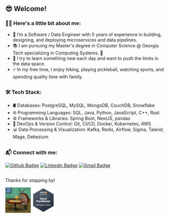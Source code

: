## 😎 Welcome!

### :man_technologist: Here's a little bit about me:

- :telescope: I’m a Software / Data Engineer with 5 years of experience in building, designing, and deploying microservices and data pipelines.
- 📚 I am pursuing my Master's degree in Computer Science @ Georgia Tech specializing in Computing Systems. 🐝
- :seedling: I try to learn something new each day and want to push the limits in the data space.
- :zap: In my free time, I enjoy hiking, playing pickleball, watching sports, and spending quality time with family.

##

### 🛠️ Tech Stack:

- 🛢️ Databases: PostgreSQL, MySQL, MongoDB, CouchDB, Snowflake
- 🌐 Programming Languages: SQL, Java, Python, JavaScript, C++, Rust
- ⚙️ Frameworks & Libraries: Spring Boot, NextJS, pandas
- 🔧 DevOps & Version Control: Git, CI/CD, Docker, Kubernetes, AWS
- 📊 Data Processing & Visualization: Kafka, Redis, Airflow, Sigma, Talend, Mage, Debezium

##

### 📬 Connect with me:
[![Github Badge](http://img.shields.io/badge/-Github-black?style=flat-square&logo=github&link=https://github.com/Defcon27/)](https://github.com/hayes-roach/) 
[![Linkedin Badge](https://img.shields.io/badge/-LinkedIn-blue?style=flat-square&logo=Linkedin&logoColor=white&link=https://www.linkedin.com/in/hemanthkollipara/)](https://www.linkedin.com/in/hayesroach)
[![Gmail Badge](https://img.shields.io/badge/-Gmail-d14836?style=flat-square&logo=Gmail&logoColor=white&link=mailto:roachbaseball@gmail.com)](mailto:roachbaseball@gmail.com)

##

Thanks for stopping by! 

<img src="spongebob-roach.gif" width="80"><a href="https://www.credly.com/badges/c0b38986-c21b-4764-a335-8eee2785346f/linked_in_profile"><img src="aws.png" width="80"/></a>
